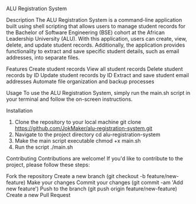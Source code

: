 ALU Registration System

Description
The ALU Registration System is a command-line application built using shell scripting that allows users to manage student records for the Bachelor of Software Engineering (BSE) cohort at the African Leadership University (ALU). With this application, users can create, view, delete, and update student records. Additionally, the application provides functionality to extract and save specific student details, such as email addresses, into separate files.

Features
Create student records
View all student records
Delete student records by ID
Update student records by ID
Extract and save student email addresses
Automate file organization and backup processes

Usage
To use the ALU Registration System, simply run the main.sh script in your terminal and follow the on-screen instructions.

Installation
1. Clone the repository to your local machine
git clone https://github.com/JokMaker/alu-registration-system.git
2. Navigate to the project directory
cd alu-registration-system
3. Make the main script executable
chmod +x main.sh
4. Run the script
./main.sh

Contributing
Contributions are welcome! If you'd like to contribute to the project, please follow these steps:

Fork the repository
Create a new branch (git checkout -b feature/new-feature)
Make your changes
Commit your changes (git commit -am 'Add new feature')
Push to the branch (git push origin feature/new-feature)
Create a new Pull Request


